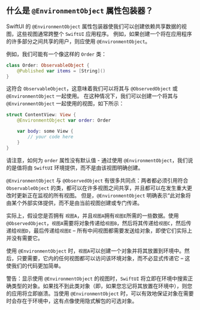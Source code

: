 什么是 `@EnvironmentObject` 属性包装器？
---

SwiftUI 的 `@EnvironmentObject` 属性包装器使我们可以创建依赖共享数据的视图，这些视图通常跨整个 `SwiftUI` 应用程序。 例如，如果创建一个将在应用程序的许多部分之间共享的用户，则应使用 `@EnvironmentObject`。

例如，我们可能有一个像这样的 `Order` 类：

```swift
class Order: ObservableObject {
    @Published var items = [String]()
}
```

这符合 `ObservableObject`，这意味着我们可以将其与 `@ObservedObject` 或 `@EnvironmentObject` 一起使用。 在这种情况下，我们可以创建一个将其与 `@EnvironmentObject` 一起使用的视图，如下所示：

```swift
struct ContentView: View {
    @EnvironmentObject var order: Order

    var body: some View {
        // your code here
    }
}
```

请注意，如何为 `order` 属性没有默认值 - 通过使用 `@EnvironmentObject`，我们说的是值将由 `SwiftUI` 环境提供，而不是由该视图明确创建。

`@EnvironmentObject` 与 `@ObservedObject` 有很多共同点：两者都必须引用符合 `ObservableObject` 的类，都可以在许多视图之间共享，并且都可以在发生重大更改时更新正在监视的所有视图。 但是，`@EnvironmentObject` 明确表示“此对象将由某个外部实体提供，而不是由当前视图创建或专门传递。

实际上，假设您是否拥有 `视图A`，并且`视图A`拥有`视图E`所需的一些数据。使用 `@ObservedObject`，`视图A`需要将对象传递给`视图B`，然后将其传递给`视图C`，然后传递给`视图D`，最后传递给`视图E` – 所有中间视图都需要发送给对象，即使它们实际上并没有需要它。

使用 `@EnvironmentObject` 时，`视图A`可以创建一个对象并将其放置到环境中。然后，只要需要，它内的任何视图都可以访问该环境对象，而不必显式传递它 – 这使我们的代码更加简单。

警告：显示使用 `@EnvironmentObject` 的视图时，`SwiftUI` 将立即在环境中搜索正确类型的对象。如果找不到此类对象（即，如果您忘记将其放置在环境中），则您的应用将立即崩溃。当使用 `@EnvironmentObject` 时，可以有效地保证对象在需要时会存在于环境中，这有点像使用隐式解包的可选对象。
